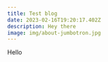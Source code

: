 ```yaml
---
title: Test blog
date: 2023-02-16T19:20:17.402Z
description: Hey there
image: img/about-jumbotron.jpg
---
```

H﻿ello